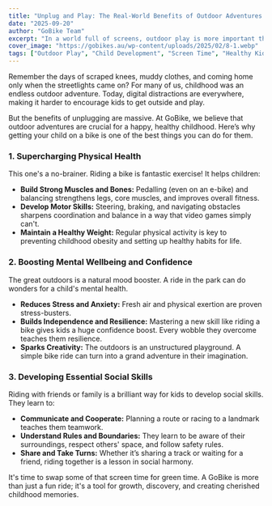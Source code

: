 ```yaml
---
title: "Unplug and Play: The Real-World Benefits of Outdoor Adventures for Kids"
date: "2025-09-20"
author: "GoBike Team"
excerpt: "In a world full of screens, outdoor play is more important than ever. Discover how riding a GoBike can boost your child's physical health, mental wellbeing, and social skills."
cover_image: "https://gobikes.au/wp-content/uploads/2025/02/8-1.webp"
tags: ["Outdoor Play", "Child Development", "Screen Time", "Healthy Kids"]
---
```


Remember the days of scraped knees, muddy clothes, and coming home only when the streetlights came on? For many of us, childhood was an endless outdoor adventure. Today, digital distractions are everywhere, making it harder to encourage kids to get outside and play.

But the benefits of unplugging are massive. At GoBike, we believe that outdoor adventures are crucial for a happy, healthy childhood. Here’s why getting your child on a bike is one of the best things you can do for them.

### 1. Supercharging Physical Health

This one's a no-brainer. Riding a bike is fantastic exercise! It helps children:
- **Build Strong Muscles and Bones:** Pedalling (even on an e-bike) and balancing strengthens legs, core muscles, and improves overall fitness.
- **Develop Motor Skills:** Steering, braking, and navigating obstacles sharpens coordination and balance in a way that video games simply can't.
- **Maintain a Healthy Weight:** Regular physical activity is key to preventing childhood obesity and setting up healthy habits for life.

### 2. Boosting Mental Wellbeing and Confidence

The great outdoors is a natural mood booster. A ride in the park can do wonders for a child's mental health.
- **Reduces Stress and Anxiety:** Fresh air and physical exertion are proven stress-busters.
- **Builds Independence and Resilience:** Mastering a new skill like riding a bike gives kids a huge confidence boost. Every wobble they overcome teaches them resilience.
- **Sparks Creativity:** The outdoors is an unstructured playground. A simple bike ride can turn into a grand adventure in their imagination.

### 3. Developing Essential Social Skills

Riding with friends or family is a brilliant way for kids to develop social skills. They learn to:
- **Communicate and Cooperate:** Planning a route or racing to a landmark teaches them teamwork.
- **Understand Rules and Boundaries:** They learn to be aware of their surroundings, respect others' space, and follow safety rules.
- **Share and Take Turns:** Whether it’s sharing a track or waiting for a friend, riding together is a lesson in social harmony.

It's time to swap some of that screen time for green time. A GoBike is more than just a fun ride; it's a tool for growth, discovery, and creating cherished childhood memories.